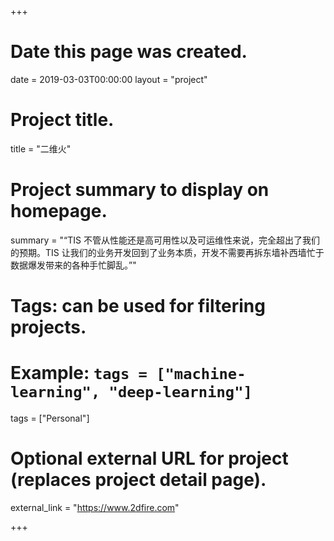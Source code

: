 +++
# Date this page was created.
date = 2019-03-03T00:00:00
layout = "project"

# Project title.
title = "二维火"

# Project summary to display on homepage.
summary = "“TIS 不管从性能还是高可用性以及可运维性来说，完全超出了我们的预期。TIS 让我们的业务开发回到了业务本质，开发不需要再拆东墙补西墙忙于数据爆发带来的各种手忙脚乱。”"

# Tags: can be used for filtering projects.
# Example: `tags = ["machine-learning", "deep-learning"]`
tags = ["Personal"]

# Optional external URL for project (replaces project detail page).
external_link = "https://www.2dfire.com"

+++
